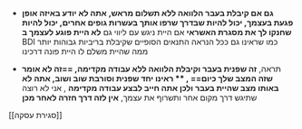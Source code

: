 * **גם אם קיבלת בעבר הלוואה ללא תשלום מראש, אתה לא יודע באיזה אופן פגעת בעצמך, 
	 יכול להיות שבדרך שרפו אותך בעשרות גופים אחרים, יכול להיות שחנקו לך את מסגרת האשראי**
		אם היית ניגש עם ליווי גם **לא היית פוגע לעצמך ב** BDI כמו שראינו גם ככל הנראה התנאים הסופיים שקיבלת בריביות גבוהות יותר ממה שהיית משלם לו היית פונה דרכינו

* תראה, **זה שפנית בעבר וקיבלת הלוואה ללא עבודה מקדימה,  ==זה לא אומר שזה המצב שלך כיום== , ** ראינו יחד שפנית וסורבת שוב ושוב, אתה לא באותו מצב שהיית בעבר ולכן אתה חייב לבצע עבודה מקדימה** , אני לא רוצה שתיגש דרך מקום אחר ותשרוף את עצמך, **אין לזה דרך חזרה לאחר מכן**

[[סגירת עסקה]]
